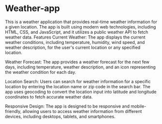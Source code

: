 # Weather-app
This is a weather application that provides real-time weather information for a given location. The app is built using modern web technologies, including HTML, CSS, and JavaScript, and it utilizes a public weather API to fetch weather data.
Features
Current Weather: The app displays the current weather conditions, including temperature, humidity, wind speed, and weather description, for the user's current location or any specified location.

Weather Forecast: The app provides a weather forecast for the next few days, including temperature, weather description, and an icon representing the weather condition for each day.

Location Search: Users can search for weather information for a specific location by entering the location name or zip code in the search bar. The app uses geocoding to convert the location input into latitude and longitude coordinates to fetch accurate weather data.



Responsive Design: The app is designed to be responsive and mobile-friendly, allowing users to access weather information from different devices, including desktops, tablets, and smartphones.
